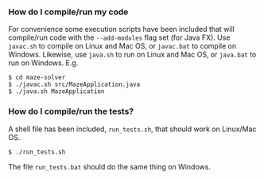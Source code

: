 ### How do I compile/run my code

For convenience some execution scripts have been included that will compile/run code with the `--add-modules` flag set (for Java FX). Use `javac.sh` to compile on Linux and Mac OS, or `javac.bat` to compile on Windows. Likewise, use `java.sh` to run on Linux and Mac OS, or `java.bat` to run on Windows. E.g.

```
$ cd maze-solver
$ ./javac.sh src/MazeApplication.java  
$ ./java.sh MazeApplication
```

### How do I compile/run the tests?

A shell file has been included, `run_tests.sh`, that should work on Linux/Mac OS.

```
$ ./run_tests.sh
```

The file `run_tests.bat` should do the same thing on Windows. 

